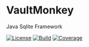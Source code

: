 # VaultMonkey
Java Sqlite Framework

[![License](https://img.shields.io/badge/license-GPL%20v3-brightgreen.svg)](https://www.gnu.org/licenses/gpl-3.0.txt) [![Build](https://travis-ci.org/sshookman/VaultMonkey.svg?branch=master)](https://travis-ci.org/sshookman/VaultMonkey) [![Coverage](https://codecov.io/gh/sshookman/VaultMonkey/branch/master/graph/badge.svg)](https://codecov.io/gh/sshookman/VaultMonkey)
